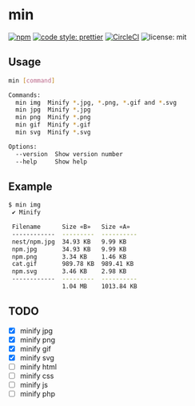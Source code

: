 # min

[![npm](https://img.shields.io/npm/v/@geekcojp/min.svg)](https://www.npmjs.com/package/@geekcojp/gp) [![code style: prettier](https://img.shields.io/badge/code_style-prettier-ff69b4.svg?style=flat-square)](https://github.com/prettier/prettier) [![CircleCI](https://circleci.com/gh/geekcojp/min/tree/master.svg?style=svg&circle-token=baaecbf0a3dea0a009c82e981e6713d8515b13cd)](https://circleci.com/gh/geekcojp/min/tree/master) ![license: mit](https://img.shields.io/packagist/l/doctrine/orm.svg)

## Usage

```bash
min [command]

Commands:
  min img  Minify *.jpg, *.png, *.gif and *.svg
  min jpg  Minify *.jpg
  min png  Minify *.png
  min gif  Minify *.gif
  min svg  Minify *.svg

Options:
  --version  Show version number                                       [boolean]
  --help     Show help                                                 [boolean]
```

## Example

```bash
$ min img
 ✔ Minify

 Filename      Size «B»   Size «A»  
 ------------  ---------  ----------
 nest/npm.jpg  34.93 KB   9.99 KB   
 npm.jpg       34.93 KB   9.99 KB   
 npm.png       3.34 KB    1.46 KB   
 cat.gif       989.78 KB  989.41 KB
 npm.svg       3.46 KB    2.98 KB   
 ------------  ---------  ----------
               1.04 MB    1013.84 KB
```

## TODO

- [x] minify jpg
- [x] minify png
- [x] minify gif
- [x] minify svg
- [ ] minify html
- [ ] minify css
- [ ] minify js
- [ ] minify php
